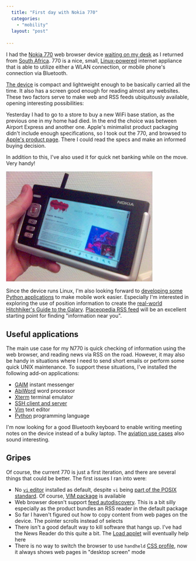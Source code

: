 ```yaml
---
  title: "First day with Nokia 770"
  categories: 
    - "mobility"
  layout: "post"

---
```

I had the [Nokia 770][8] web browser device [waiting on my desk][13] as I returned from [South Africa][7]. 770 is a nice, small, [Linux-powered][9] internet appliance that is able to utilize either a WLAN connection, or mobile phone's connection via Bluetooth.

[The device][10] is compact and lightweight enough to be basically carried all the time. It also has a screen good enough for reading almost any websites. These two factors serve to make web and RSS feeds ubiquitously available, opening interesting possibilities:

Yesterday I had to go to a store to buy a new WiFi base station, as the previous one in my home had died. In the end the choice was between Airport Express and another one. Apple's minimalist product packaging didn't include enough specifications, so I took out the 770, and browsed to [Apple's product page][11]. There I could read the specs and make an informed buying decision.

In addition to this, I've also used it for quick net banking while on the move. Very handy!

![The 770 surfing to Death Monkeys](/files/770-deathmonkey-small.jpg)

Since the device runs Linux, I'm also looking forward to [developing some Python applications][12] to make mobile work easier. Especially I'm interested in exploring the use of position information to create the [real-world Hitchhiker's Guide to the Galary][21]. [Placeopedia RSS feed][22] will be an excellent starting point for finding "information near you".

## Useful applications

The main use case for my N770 is quick checking of information using the web browser, and reading news via RSS on the road. However, it may also be handy in situations where I need to send short emails or perform some quick UNIX maintenance. To support these situations, I've installed the following add-on applications:

* [GAIM][20] instant messenger
* [AbiWord][19] word processor
* [Xterm][18] terminal emulator
* [SSH client and server][17]
* [Vim][16] text editor
* [Python][15] programming language

I'm now looking for a good Bluetooth keyboard to enable writing meeting notes on the device instead of a bulky laptop. The [aviation use cases][14] also sound interesting.

## Gripes

Of course, the current 770 is just a first iteration, and there are several things that could be better. The first issues I ran into were:

* No [`vi` editor][2] installed as default, despite `vi` being [part of the POSIX standard][1]. Of course, [VIM package][3] is available
* Web browser doesn't support [feed autodiscovery][4]. This is a bit silly especially as the product bundles an RSS reader in the default package
* So far I haven't figured out how to copy content from web pages on the device. The pointer scrolls instead of selects
* There isn't a good default way to kill software that hangs up. I've had the News Reader do this quite a bit. The [Load applet][5] will eventually help here
* There is no way to switch the browser to use `handheld` [CSS profile][6], now it always shows web pages in "desktop screen" mode

[1]: http://www.saki.com.au/mirror/vi/define.php3
[2]: http://www.susnet.co.uk/mastering-the-vi-editor.html
[3]: http://www.bleb.org/software/770/#vim
[4]: http://diveintomark.org/archives/2002/05/30/rss_autodiscovery
[5]: http://koti.welho.com/jpavelek/tmp/770/
[6]: http://www.w3.org/TR/REC-CSS2/media.html
[7]: http://bergie.iki.fi/midcom-permalink-497ec5286f3c4bcde5d82ff56cbd323d
[8]: http://europe.nokia.com/nokia/0,1522,,00.html?orig=/770
[9]: http://www.maemo.org/
[10]: http://arstechnica.com/reviews/hardware/nokia770.ars
[11]: http://www.apple.com/airport/
[12]: http://www.teemuharju.net/2006/02/08/coding-for-nokia-770-using-python-part-2/
[13]: http://www.nemein.com/people/rambo/first-look-at-n770.html
[14]: http://www.karoliinasalminen.com/blog/?page_id=67
[15]: http://maemo.org/maemowiki/ApplicationCatalog#head-d49b7f2b0e0e1e45bf85095eac061507a5ccfbda
[16]: http://maemo.org/maemowiki/ApplicationCatalog#head-5a2314e34a0e247ce137af6a95b37ae8e7a74b83
[17]: http://maemo.org/maemowiki/ApplicationCatalog#head-63fdb5829e44b95e94f65ccd4507699cb9aa86ea
[18]: http://maemo.org/maemowiki/ApplicationCatalog#head-8f688525eb130595f8eb48a950077e47bce33a3b
[19]: http://maemo.org/maemowiki/ApplicationCatalog#head-3f570646d26ffb122994e8e8cfc85b88f22baea4
[20]: http://maemo.org/maemowiki/ApplicationCatalog#head-2507da71a190791bb8bb4afe2ccee3abc2859bb8
[21]: http://bergie.iki.fi/midcom-permalink-4b946119cef546596a13e6bf7628c896
[22]: http://www.placeopedia.com/data/
